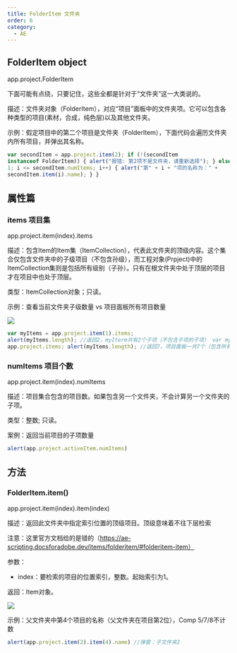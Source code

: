 ```yaml
---
title: FolderItem 文件夹
order: 6
category:
  - AE
---
```

## FolderItem object #

app.project.FolderItem

下面可能有点绕，只要记住，这些全都是针对于“文件夹”这一大类说的。

描述：文件夹对象（FolderItem），对应“项目”面板中的文件夹项。它可以包含各种类型的项目(素材，合成，纯色层)以及其他文件夹。

示例：假定项目中的第二个项目是文件夹（FolderItem），下面代码会遍历文件夹内所有项目，并弹出其名称。

```javascript
var secondItem = app.project.item(2); if (!(secondItem
instanceof FolderItem)) { alert("报错: 第2项不是文件夹，请重新选择"); } else { for (var i =
1; i <= secondItem.numItems; i++) { alert("第" + i + "项的名称为：" +
secondItem.item(i).name); } }
```

## 属性篇 #

### items 项目集 #

app.project.item(index).items

描述：包含Item的Item集（ItemCollection），代表此文件夹的顶级内容。这个集合仅包含文件夹中的子级项目（不包含孙级），而工程对象(Prpject)中的ItemCollection集则是包括所有级别（子孙）。只有在根文件夹中处于顶层的项目才在项目中也处于顶层。

类型：ItemCollection对象；只读。

示例：查看当前文件夹子级数量 vs 项目面板所有项目数量

![](https://mir.yuelili.com/wp-content/uploads/2021/07/aebece4f63f2413b362989fbe0f3a450.png)

```javascript
var myItems = app.project.item(1).items;
alert(myItems.length); //返回2，myIterm共有2个子项（不包含子项的子项） var myItems =
app.project.items; alert(myItems.length); //返回7，项目面板一共7个（包含所有）
```

### numItems 项目个数 #

app.project.item(index).numItems

描述：项目集合包含的项目数。如果包含另一个文件夹，不会计算另一个文件夹的子项。

类型：整数; 只读。

案例：返回当前项目的子项数量

```javascript
alert(app.project.activeItem.numItems)
```

## 方法 #

### FolderItem.item() #

app.project.item(index).item(index)

描述：返回此文件夹中指定索引位置的顶级项目。顶级意味着不往下层检索

注意：这里官方文档给的是错的（https://ae-scripting.docsforadobe.dev/items/folderitem/#folderitem-item）

参数：

  * index：要检索的项目的位置索引，整数。起始索引为1。

返回：Item对象。

![](https://cdn.yuelili.com/20210912205548.png)

示例：父文件夹中第4个项目的名称（父文件夹在项目第2位），Comp 5/7/8不计数

```javascript
alert(app.project.item(2).item(4).name) //弹窗：子文件夹2
```

